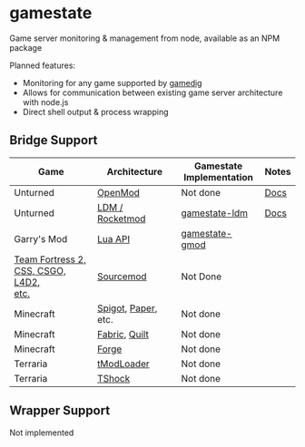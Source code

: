 # gamestate

Game server monitoring & management from node, available as an NPM package

Planned features:

- Monitoring for any game supported by [gamedig](https://www.npmjs.com/package/gamedig)
- Allows for communication between existing game server architecture with node.js
- Direct shell output & process wrapping

## Bridge Support

| Game | Architecture | Gamestate<br> Implementation | Notes |
| --- | --- | --- | --- |
| Unturned | [OpenMod](https://github.com/openmod/openmod) | Not done | [Docs](https://openmod.github.io/openmod-docs/) |
| Unturned | [LDM / Rocketmod](https://github.com/SmartlyDressedGames/Legally-Distinct-Missile) | [gamestate-ldm](https://github.com/06000208/gamestate-ldm) | [Docs](https://ldm-community.github.io/docs/) |
| Garry's Mod | [Lua API](https://wiki.facepunch.com/gmod) | [gamestate-gmod](https://github.com/06000208/gamestate-gmod) |  |
| [Team Fortress 2,<br> CSS, CSGO, L4D2,<br> etc.](<https://wiki.alliedmods.net/Required_Versions_(SourceMod)>) | [Sourcemod](https://www.sourcemod.net/) | Not Done |  |
| Minecraft | [Spigot](https://www.spigotmc.org/), [Paper](https://papermc.io/), etc. | Not done |  |
| Minecraft | [Fabric](https://fabricmc.net/), [Quilt](https://quiltmc.org) | Not done |  |
| Minecraft | [Forge](https://files.minecraftforge.net) | Not done |  |
| Terraria | [tModLoader](https://www.tmodloader.net/) | Not done |  |
| Terraria | [TShock](https://github.com/Pryaxis/TShock) | Not done |  |

<!-- | Starbound? |  |  |  | -->
<!-- | Rust? |  |  |  | -->
<!-- | Don't Starve Together? |  |  |  | -->

## Wrapper Support

Not implemented

